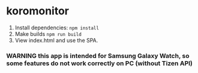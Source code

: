 # koromonitor

1. Install dependencies: ```npm install ```
2. Make builds ```npm run build```
4. View index.html and use the SPA.

### WARNING  this app is intended for Samsung Galaxy Watch, so some features do not work correctly on PC (without Tizen API)
